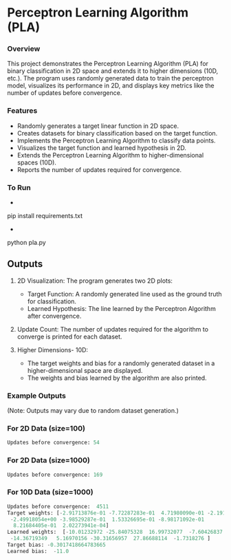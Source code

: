 # Perceptron Learning Algorithm (PLA)

### Overview 

This project demonstrates the Perceptron Learning Algorithm (PLA) for binary classification in 2D space and extends it to higher dimensions (10D, etc.). The program uses randomly generated data to train the perceptron model, visualizes its performance in 2D, and displays key metrics like the number of updates before convergence.

### Features

* Randomly generates a target linear function in 2D space.
* Creates datasets for binary classification based on the target function.
* Implements the Perceptron Learning Algorithm to classify data points.
* Visualizes the target function and learned hypothesis in 2D.
* Extends the Perceptron Learning Algorithm to higher-dimensional spaces (10D).
* Reports the number of updates required for convergence.

### To Run 
* ```bash 
pip install requirements.txt

* ```bash
python pla.py


## Outputs 
1. 2D Visualization: The program generates two 2D plots:

    * Target Function: A randomly generated line used as the ground truth for classification.
    * Learned Hypothesis: The line learned by the Perceptron Algorithm after convergence.

2. Update Count: The number of updates required for the algorithm to converge is printed for each dataset.

3. Higher Dimensions- 10D:
    * The target weights and bias for a randomly generated dataset in a higher-dimensional space are displayed.
    * The weights and bias learned by the algorithm are also printed.

### Example Outputs
(Note: Outputs may vary due to random dataset generation.)

### For 2D Data (size=100)
```python
Updates before convergence: 54
```
### For 2D Data (size=1000)
```python
Updates before convergence: 169
```

### For 10D Data (size=1000)
```python 
Updates before convergence:  4511
Target weights: [-2.91713876e-01 -7.72287283e-01  4.71980090e-01 -2.19131976e-01
 -2.49918054e+00 -3.98529287e-01  1.53326695e-01 -8.98171092e-01
  8.21684405e-01  2.02273941e-04]
Learned weights:  [-10.01232972 -25.84075328  16.99732077  -7.60426837 -86.66905751
 -14.36719349   5.16970156 -30.31656957  27.86688114  -1.7318276 ]       
Target bias: -0.3017418664783665
Learned bias:  -11.0
```




